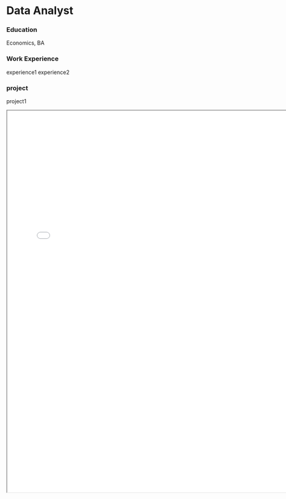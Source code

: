 # Data Analyst

### Education
Economics, BA

### Work Experience
experience1
experience2

### project
project1


<iframe src="mpg_project.html" width="150%" height="1000"></iframe>

